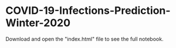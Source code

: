 # COVID-19-Infections-Prediction-Winter-2020
Download and open the "index.html" file to see the full notebook.
